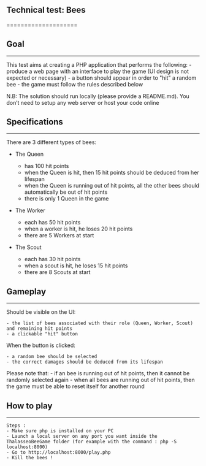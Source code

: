 ## Technical test: Bees
====================

## Goal
-------

This test aims at creating a PHP application that performs the following:
	- produce a web page with an interface to play the game (UI design is not expected or necessary)
	- a button should appear in order to "hit" a random bee 
	- the game must follow the rules described below 

N.B: The solution should run locally (please provide a README.md). You don’t need to setup any web server or host your code online


## Specifications
-----------------

There are 3 different types of bees:

- The Queen
	- has 100 hit points
	- when the Queen is hit, then 15 hit points should be deduced from her lifespan
	- when the Queen is running out of hit points, all the other bees should automatically be out of hit points
	- there is only 1 Queen in the game

- The Worker
	- each has 50 hit points
	- when a worker is hit, he loses 20 hit points
	- there are 5 Workers at start 

- The Scout
	- each has 30 hit points
	- when a scout is hit, he loses 15 hit points
	- there are 8 Scouts at start


## Gameplay 
-----------

Should be visible on the UI:

	- the list of bees associated with their role (Queen, Worker, Scout) and remaining hit points
	- a clickable "hit" button

When the button is clicked:

	- a random bee should be selected 
	- the correct damages should be deduced from its lifespan

Please note that:
	- if an bee is running out of hit points, then it cannot be randomly selected again
	- when all bees are running out of hit points, then the game must be able to reset itself for another round

## How to play
-----------

	Steps : 
	- Make sure php is installed on your PC 
	- Launch a local server on any port you want inside the ThalasseoBeeGame folder (for example with the command : php -S localhost:8000)
	- Go to http://localhost:8000/play.php
	- Kill the bees ! 

